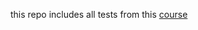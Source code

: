 this repo includes all tests from this [course](https://app.pluralsight.com/library/courses/angular-2-getting-started-update/table-of-contents)

